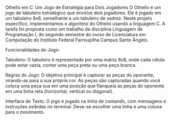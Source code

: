 Othello em C: Um Jogo de Estratégia para Dois Jogadores
O Othello é um jogo de tabuleiro estratégico que envolve dois jogadores. Ele é jogado em um tabuleiro 8x8, semelhante a um tabuleiro de xadrez. Neste projeto específico, implementamos o algoritmo do Othello usando a linguagem C. A tarefa foi proposta como um trabalho da disciplina Linguagem de Programação I, do segundo semestre do curso de Licenciatura em Computação do Instituto Federal Farroupilha Campus Santo Ângelo.

Funcionalidades do Jogo:

Tabuleiro: O tabuleiro é representado por uma matriz 8x8, onde cada célula pode estar vazia, conter uma peça preta ou uma peça branca.

Regras do Jogo: O objetivo principal é capturar as peças do oponente, virando-as para a sua própria cor. As peças são capturadas quando você coloca uma peça sua em uma posição que flanqueia as peças do oponente em uma linha reta (horizontal, vertical ou diagonal).

Interface de Texto: O jogo é jogado na linha de comando, com mensagens e instruções exibidas no terminal. Deve-se escolher uma linha e uma coluna para o movimento.